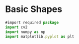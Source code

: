 # Basic Shapes 

```javascript
#import required package 
import cv2
import numpy as np
import matplotlib.pyplot as plt
```
